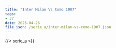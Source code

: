 ```yaml
---
title: "Inter Milan Vs Como 1907"
tags:
- 37
date: 2025-04-26
file_json: /serie_a/inter-milan-vs-como-1907.json
---
```


{{< serie_a >}}
